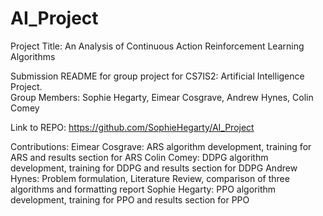 # AI_Project
Project Title: An Analysis of Continuous Action Reinforcement Learning Algorithms

Submission README for group project for CS7IS2: Artificial Intelligence Project.  
Group Members: Sophie Hegarty, Eimear Cosgrave, Andrew Hynes, Colin Comey 

Link to REPO: https://github.com/SophieHegarty/AI_Project

Contributions:
Eimear Cosgrave: ARS algorithm development, training for ARS and results section for ARS
Colin Comey: DDPG algorithm development, training for DDPG and results section for DDPG
Andrew Hynes: Problem formulation, Literature Review, comparison of three algorithms and formatting report
Sophie Hegarty: PPO algorithm development, training for PPO and results section for PPO
